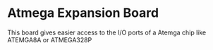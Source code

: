 # Atmega Expansion Board 
 This board gives easier access to the I/O ports of a Atemga chip like ATEMGA8A or ATMEGA328P
